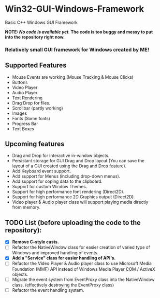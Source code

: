 # Win32-GUI-Windows-Framework
Basic C++ Windows GUI Framework

**NOTE: _No code is available yet._ The code is too buggy and messy to put into the repository right now.** 

### Relatively small GUI framework for Windows created by ME!

## Supported Features

- Mouse Events are working (Mouse Tracking & Mouse Clicks)
- Buttons
- Video Player
- Audio Player
- Text Rendering
- Drag Drop for files.
- Scrollbar (partly working)
- Images
- Fonts (Some fonts)
- Progress Bar
- Text Boxes

## Upcoming features

- Drag and Drop for interactive in-window objects.
- Persistant storage for GUI Drag and Drop layout (You can save the layout of a GUI created using the Drag and Drop feature).
- Add Keyboard event support.
- Add support for Menus (including drop-down menus).
- Add support for coping data to the clipboard.
- Support for custom Window Themes.
- Support for high performance font rendering (Direct2D).
- Support for high performance 2D Graphics output (Direct2D). 
- Video player & Audio player class will support playing media directly from memory.

## TODO List (before uploading the code to the repository):

- [x] **Remove C-style casts.**
- [ ] Refactor the NativeWindow class for easier creation of varied type of Windows and improved handling of events.
- [x] **Add a "Service" class for easier handling of API's.** 
- [ ] Refactor the Video Player & Audio player class to use Microsoft Media Foundation (MMF) API instead of Windows Media Player COM / ActiveX objects.
- [ ] Migrate the event system from EventProxy class into the NativeWindow class. (effectively destroying the EventProxy class)
- [ ] Refactor the event handling system.
